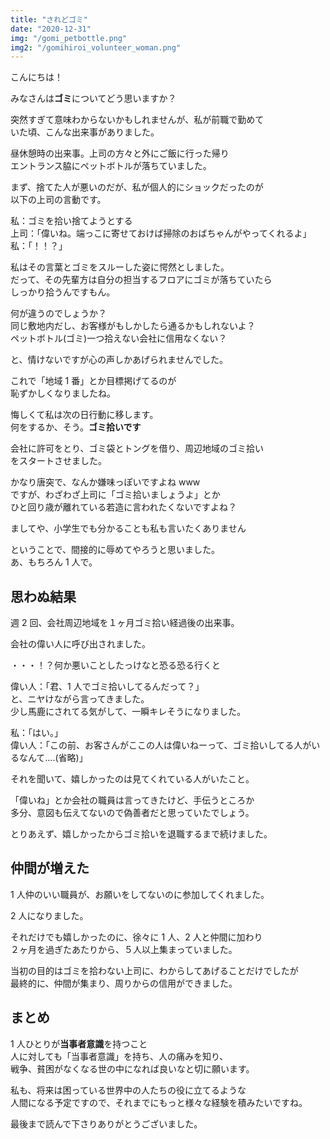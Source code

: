 ```yaml
---
title: "されどゴミ"
date: "2020-12-31"
img: "/gomi_petbottle.png"
img2: "/gomihiroi_volunteer_woman.png"
---
```


こんにちは！

みなさんは<strong>ゴミ</strong>についてどう思いますか？

突然すぎて意味わからないかもしれませんが、私が前職で勤めて  
いた頃、こんな出来事がありました。

昼休憩時の出来事。上司の方々と外にご飯に行った帰り  
エントランス脇にペットボトルが落ちていました。

まず、捨てた人が悪いのだが、私が個人的にショックだったのが  
以下の上司の言動です。

私：ゴミを拾い捨てようとする  
上司：「偉いね。端っこに寄せておけば掃除のおばちゃんがやってくれるよ」  
私：「！！？」

私はその言葉とゴミをスルーした姿に愕然としました。  
だって、その先輩方は自分の担当するフロアにゴミが落ちていたら  
しっかり拾うんですもん。

何が違うのでしょうか？  
同じ敷地内だし、お客様がもしかしたら通るかもしれないよ？  
ペットボトル(ゴミ)一つ拾えない会社に信用なくない？

と、情けないですが心の声しかあげられませんでした。

これで「地域 1 番」とか目標掲げてるのが  
恥ずかしくなりましたね。

悔しくて私は次の日行動に移します。  
何をするか、そう。<strong>ゴミ拾いです</strong>

会社に許可をとり、ゴミ袋とトングを借り、周辺地域のゴミ拾い  
をスタートさせました。

かなり唐突で、なんか嫌味っぽいですよね www  
ですが、わざわざ上司に「ゴミ拾いましょうよ」とか  
ひと回り歳が離れている若造に言われたくないですよね？

ましてや、小学生でも分かることも私も言いたくありません

ということで、間接的に辱めてやろうと思いました。  
あ、もちろん 1 人で。

## 思わぬ結果

週 2 回、会社周辺地域を１ヶ月ゴミ拾い経過後の出来事。

会社の偉い人に呼び出されました。

・・・！？何か悪いことしたっけなと恐る恐る行くと

偉い人：「君、1 人でゴミ拾いしてるんだって？」  
と、ニヤけながら言ってきました。  
少し馬鹿にされてる気がして、一瞬キレそうになりました。

私：「はい。」  
偉い人：「この前、お客さんがここの人は偉いねーって、ゴミ拾いしてる人がいるなんて....(省略)」

それを聞いて、嬉しかったのは見てくれている人がいたこと。

「偉いね」とか会社の職員は言ってきたけど、手伝うところか  
多分、意図も伝えてないので偽善者だと思っていたでしょう。

とりあえず、嬉しかったからゴミ拾いを退職するまで続けました。

## 仲間が増えた

1 人仲のいい職員が、お願いをしてないのに参加してくれました。

2 人になりました。

それだけでも嬉しかったのに、徐々に 1 人、2 人と仲間に加わり  
２ヶ月を過ぎたあたりから、５人以上集まっていました。

当初の目的はゴミを拾わない上司に、わからしてあげることだけでしたが  
最終的に、仲間が集まり、周りからの信用ができました。

## まとめ

1 人ひとりが<strong>当事者意識</strong>を持つこと  
人に対しても「当事者意識」を持ち、人の痛みを知り、  
戦争、貧困がなくなる世の中になれば良いなと切に願います。

私も、将来は困っている世界中の人たちの役に立てるような  
人間になる予定ですので、それまでにもっと様々な経験を積みたいですね。

最後まで読んで下さりありがとうございました。
